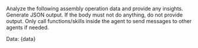 Analyze the following assembly operation data and provide any insights. Generate JSON output. If the body must not do anything, do not provide output. Only call functions/skills inside the agent to send messages to other agents if needed.

Data:
{data}
